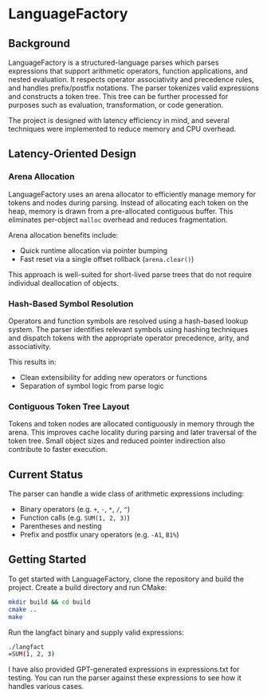 # LanguageFactory

## Background

LanguageFactory is a structured-language parses which parses expressions that support arithmetic operators, function applications, and nested evaluation. It respects operator associativity and precedence rules, and handles prefix/postfix notations. The parser tokenizes valid expressions and constructs a token tree. This tree can be further processed for purposes such as evaluation, transformation, or code generation.

The project is designed with latency efficiency in mind, and several techniques were implemented to reduce memory and CPU overhead.

## Latency-Oriented Design

### Arena Allocation

LanguageFactory uses an arena allocator to efficiently manage memory for tokens and nodes during parsing. Instead of allocating each token on the heap, memory is drawn from a pre-allocated contiguous buffer. This eliminates per-object `malloc` overhead and reduces fragmentation.

Arena allocation benefits include:

- Quick runtime allocation via pointer bumping
- Fast reset via a single offset rollback (`arena.clear()`)

This approach is well-suited for short-lived parse trees that do not require individual deallocation of objects.

### Hash-Based Symbol Resolution

Operators and function symbols are resolved using a hash-based lookup system. The parser identifies relevant symbols using hashing techniques and dispatch tokens with the appropriate operator precedence, arity, and associativity.

This results in:
- Clean extensibility for adding new operators or functions
- Separation of symbol logic from parse logic

### Contiguous Token Tree Layout

Tokens and token nodes are allocated contiguously in memory through the arena. This improves cache locality during parsing and later traversal of the token tree. Small object sizes and reduced pointer indirection also contribute to faster execution.

## Current Status

The parser can handle a wide class of arithmetic expressions including:

- Binary operators (e.g. `+`, `-`, `*`, `/`, `^`)
- Function calls (e.g. `SUM(1, 2, 3)`)
- Parentheses and nesting
- Prefix and postfix unary operators (e.g. `-A1`, `B1%`)

## Getting Started
To get started with LanguageFactory, clone the repository and build the project. Create a build directory and run CMake:

```bash
mkdir build && cd build
cmake ..
make
```

Run the langfact binary and supply valid expressions:
```bash
./langfact 
=SUM(1, 2, 3)
```

I have also provided GPT-generated expressions in expressions.txt for testing. You can run the parser against these expressions to see how it handles various cases.
